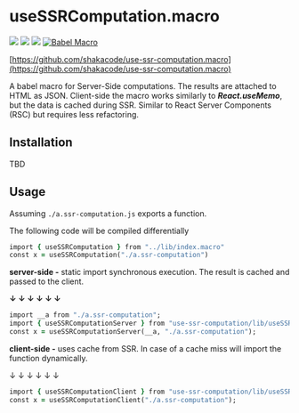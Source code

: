 # useSSRComputation.macro

[![](https://github.com/shakacode/use-ssr-computation.macro/workflows/CI/badge.svg)](https://github.com/shakacode/use-ssr-computation.macro/actions?query=workflow%3ACI)
[![](https://img.shields.io/npm/v/useSSRComputation.macro?style=flat-square)](https://www.npmjs.com/package/useSSRComputation.macro)
[![](https://img.shields.io/github/license/shakacode/useSSRComputation.macro?style=flat-square&color=brightgreen)](https://github.com/shakacode/use-ssr-computation.macro/blob/master/LICENSE)
[![Babel
Macro](https://img.shields.io/badge/babel--macro-%F0%9F%8E%A3-f5da55.svg?style=flat-square)](https://github.com/kentcdodds/babel-plugin-macros)

[https://github.com/shakacode/use-ssr-computation.macro](https://github.com/shakacode/use-ssr-computation.macro)

A babel macro for Server-Side computations. The results are attached to HTML as JSON. Client-side the macro works similarly to ***React.useMemo***, but the data is cached during SSR. 
Similar to React Server Components (RSC) but requires less refactoring.

## Installation

TBD

## Usage

Assuming `./a.ssr-computation.js` exports a function.

The following code will be compiled differentially

```ruby
import { useSSRComputation } from "../lib/index.macro"
const x = useSSRComputation("./a.ssr-computation")
```

   **server-side -** static import synchronous execution. The result is cached and passed to the client.

**↓ ↓ ↓ ↓ ↓ ↓**

```ruby
import __a from "./a.ssr-computation";
import { useSSRComputationServer } from "use-ssr-computation/lib/useSSRComputation";
const x = useSSRComputationServer(__a, "./a.ssr-computation");
```

   **client-side -** uses cache from SSR. In case of a cache miss will import the function dynamically.

↓ ↓ ↓ ↓ ↓ ↓

```ruby
import { useSSRComputationClient } from "use-ssr-computation/lib/useSSRComputation";
const x = useSSRComputationClient("./a.ssr-computation");
```
